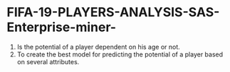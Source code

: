 # FIFA-19-PLAYERS-ANALYSIS-SAS-Enterprise-miner-
1. Is the potential of a player dependent on his age or not.
2. To create the best model for predicting the potential of a player based on several attributes.
